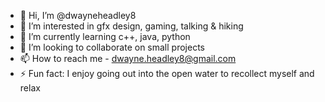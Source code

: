 - 👋 Hi, I’m @dwayneheadley8
- 👀 I’m interested in gfx design, gaming, talking & hiking
- 🌱 I’m currently learning c++, java, python
- 💞️ I’m looking to collaborate on small projects
- 📫 How to reach me - dwayne.headley8@gmail.com
- ⚡ Fun fact: I enjoy going out into the open water to recollect myself and relax

<!---
dwayneheadley8/dwayneheadley8 is a ✨ special ✨ repository because its `README.md` (this file) appears on your GitHub profile.
You can click the Preview link to take a look at your changes.
--->
